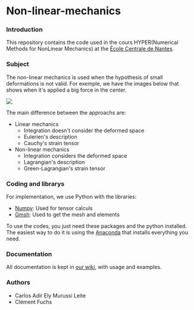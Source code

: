 # Non-linear-mechanics

### Introduction

This repository contains the code used in the cours HYPER(Numerical Methods for NonLinear Mechanics) at the [École Centrale de Nantes](https://www.ec-nantes.fr/).


### Subject

The non-linear mechanics is used when the hypothesis of small deformations is not valid. For exemple, we have the images below that shows when it's applied a big force in the center.


![](https://raw.githubusercontent.com/carlos-adir/Non-linear-mechanics/docs/img/LinearMechanics.png)

The main difference between the approachs are:

* Linear mechanics
    + Integration doesn't consider the deformed space
    + Eulerien's description
    + Cauchy's strain tensor
* Non-linear mechanics
    + Integration considers the deformed space
    + Lagrangian's description
    + Green-Lagrangian's strain tensor



### Coding and librarys

For implementation, we use Python with the libraries:

* [Numpy](https://numpy.org/doc/): Used for tensor calculs
* [Gmsh](https://gmsh.info/): Used to get the mesh and elements

To use the codes, you just need these packages and the python installed. The easiest way to do it is using the [Anaconda](https://www.anaconda.com/) that installs everything you need.


### Documentation

All documentation is kept in [our wiki](https://github.com/carlos-adir/Non-linear-mechanics/wiki), with usage and examples.


### Authors

* Carlos Adir Ely Murussi Leite
* Clément Fuchs